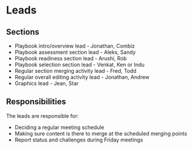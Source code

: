# Leads

## Sections

- Playbook intro/overview lead - Jonathan, Combiz
- Playbook assessment section lead - Aleks, Sandy
- Playbook readiness section lead - Arushi, Rob
- Playbook selection section lead - Venkat, Ken or Indu
- Regular section merging activity lead - Fred, Todd
- Regular overall editing activity lead - Jonathan, Andrew
- Graphics lead - Jean, Star

## Responsibilities

The leads are responsible for:

- Deciding a regular meeting schedule
- Making sure content is there to merge at the scheduled merging points
- Report status and challenges during Friday meetings